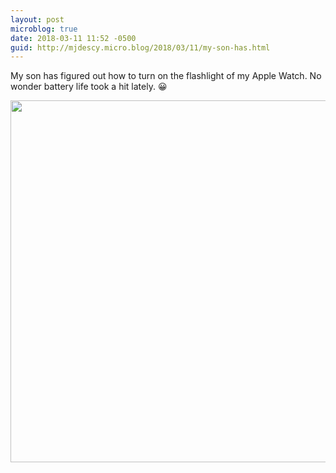 ```yaml
---
layout: post
microblog: true
date: 2018-03-11 11:52 -0500
guid: http://mjdescy.micro.blog/2018/03/11/my-son-has.html
---
```

My son has figured out how to turn on the flashlight of my Apple Watch. No wonder battery life took a hit lately. 😀

<img src="http://mjdescy.micro.blog/uploads/2018/d20a816b7a.jpg" width="579" height="579" />
